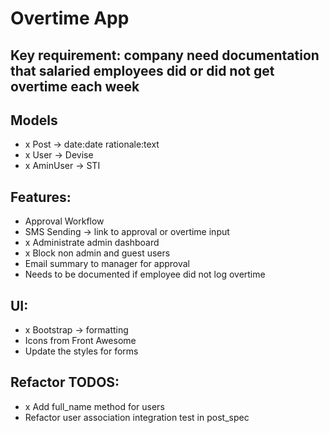 # Overtime App

## Key requirement: company need documentation that salaried employees did or did not get overtime each week

## Models
- x Post -> date:date rationale:text
- x User -> Devise
- x AminUser -> STI

## Features:
- Approval Workflow
- SMS Sending -> link to approval or overtime input
- x Administrate admin dashboard
- x Block non admin and guest users
- Email summary to manager for approval
- Needs to be documented if employee did not log overtime

## UI:
- x Bootstrap -> formatting
- Icons from Front Awesome
- Update the styles for forms

## Refactor TODOS:
- x Add full_name method for users
- Refactor user association integration test in  post_spec
